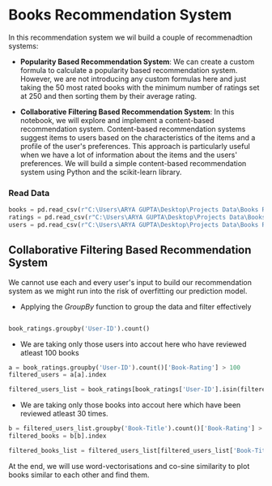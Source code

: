 # Books Recommendation System

In this recommendation system we wil build a couple of recommenadtion systems:
  - **Popularity Based Recommendation System**: We can create a custom formula to calculate a popularity based recommendation system. However, we are not introducing any custom formulas here and just taking the 50 most rated books with the minimum number of ratings set at 250 and then sorting them by their average rating.

  - **Collaborative Filtering Based Recommendation System**: In this notebook, we will explore and implement a content-based recommendation system. Content-based recommendation systems suggest items to users based on the characteristics of the items and a profile of the user's preferences.
  This approach is particularly useful when we have a lot of information about the items and the users' preferences. We will build a simple content-based recommendation system using Python and the scikit-learn library.

### Read Data 

``` python
books = pd.read_csv(r"C:\Users\ARYA GUPTA\Desktop\Projects Data\Books Recommendation\Books.csv")
ratings = pd.read_csv(r"C:\Users\ARYA GUPTA\Desktop\Projects Data\Books Recommendation\Ratings.csv")
users = pd.read_csv(r"C:\Users\ARYA GUPTA\Desktop\Projects Data\Books Recommendation\Users.csv")

```

## Collaborative Filtering Based Recommendation System

We cannot use each and every user's input to build our recommendation system as we might run into the risk of overfitting our prediction model.

  -  Applying the *GroupBy* function to group the data and filter effectively

``` python

book_ratings.groupby('User-ID').count()

```

  - We are taking only those users into accout here who have reviewed atleast 100 books

``` python
a = book_ratings.groupby('User-ID').count()['Book-Rating'] > 100
filtered_users = a[a].index

filtered_users_list = book_ratings[book_ratings['User-ID'].isin(filtered_users)]
```

  -  We are taking only those books into accout here which have been reviewed atleast 30 times.

``` python
b = filtered_users_list.groupby('Book-Title').count()['Book-Rating'] > 30
filtered_books = b[b].index

filtered_books_list = filtered_users_list[filtered_users_list['Book-Title'].isin(filtered_books)]
```

At the end, we will use word-vectorisations and co-sine similarity to plot books similar to each other and find them.














